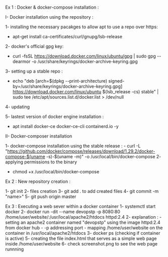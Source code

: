 Ex 1 : Docker & docker-compose installation :

I- Docker installation using the repository :

1- installing the necessary pacakges to allow apt to use a repo over https:
-  apt-get install ca-certificates/curl/gnupg/lsb-release

2- docker's official gpg key: 
-  curl -fsSL https://download.docker.com/linux/ubuntu/gpg | sudo gpg --dearmor -o /usr/share/keyrings/docker-archive-keyring.gpg

3- setting up a stable repo : 
-   echo "deb [arch=$(dpkg --print-architecture) signed-by=/usr/share/keyrings/docker-archive-keyring.gpg] https://download.docker.com/linux/ubuntu $(lsb_release -cs) stable" | sudo tee /etc/apt/sources.list.d/docker.list > /dev/null

4- updating 

5- lastest version of docker engine installation :
   - apt install docker-ce docker-ce-cli containerd.io -y

II- Docker-composer installation 

1- docker-compose installation using the stable release :
    - curl -L "https://github.com/docker/compose/releases/download/1.29.2/docker-compose-$(uname -s)-$(uname -m)" -o /usr/local/bin/docker-compose
2- applying permissions to the binary
   - chmod +x /usr/local/bin/docker-compose

Ex 2 : New repository creation :

1- git init 
2- files creation 
3- git add . to add created files
4- git commit -m "name>"
5- git push origin master

Ex 3 : Executing a web sever within a docker container
1-  systemctl start docker
2- docker run -dit --name devopstp -p 8080:80 /home/user/website/:/usr/local/apache2/htdocs httpd:2.4 
2- explanation : - setting an apache2 container named "devopstp" using the image httpd:2.4 from docker hub
                 - -p addressing port
		 - mapping /home/user/website on the container in /usr/local/apache2/htdocs
3- docker ps (checking if container is active)
5- creating the file index.html that serves as a simple web page inside /home/user/website
6- check screenshot.png to see the web page runnning  


